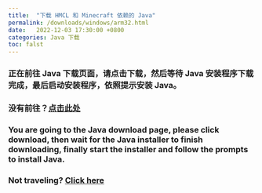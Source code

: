 ```yaml
---
title:  "下载 HMCL 和 Minecraft 依赖的 Java"
permalink: /downloads/windows/arm32.html
date:   2022-12-03 17:30:00 +0800
categories: Java 下载
toc: falst
---
```

### 正在前往 Java 下载页面，请点击下载，然后等待 Java 安装程序下载完成，最后启动安装程序，依照提示安装 Java。

### 没有前往？[点击此处](https://www.java.com/zh-CN/download)

### You are going to the Java download page, please click download, then wait for the Java installer to finish downloading, finally start the installer and follow the prompts to install Java.

### Not traveling? [Click here](https://www.java.com/download)


<script>
    window.location.href = "https://www.java.com/download";
</script>

